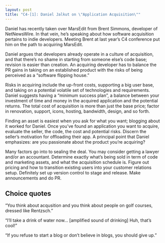 ```yaml
---
layout: post
title: "C4-[1]: Daniel Jalkut on \"Application Acquisition\""
---
```





Daniel has recently taken over MarsEdit from Brent Simmons, developer of NetNewsWire. In that vein, he’s speaking about how software acquisition pertains to indie developers. Meeting Brent at last year’s C4 conference put him on the path to acquiring MarsEdit.

Daniel argues that developers already operate in a culture of acquisition, and that there’s no shame in starting from someone else’s code base; revision is easier than creation. An acquiring developer has to balance the PR gains in taking on an established product with the risks of being perceived as a “software flipping house.”

Risks in acquiring include the up-front costs, supporting a big user base, and taking on a potential volatile set of technologies and requirements. Daniel suggests having a “minimum success plan”, a balance between your investment of time and money in the acquired application and the potential returns. The total cost of acquisition is more than just the base price; factor in renovation, support, icons, hosting, bandwidth, design, and so forth.

Finding an asset is easiest when you ask for what you want; blogging about it worked for Daniel. Once you’ve found an application you want to acquire, evaluate the seller, the code, the cost and potential risks. Discern the seller’s motivation for offloading their app. A principal point that Daniel emphasizes: are you passionate about the product you’re acquiring?

Many factors go into to sealing the deal. You may consider getting a lawyer and/or an accountant. Determine exactly what’s being sold in term of code and marketing assets, and what the acquisition schedule is. Figure out pricing and how to transition existing users into your customer relations setup. Definitely set up version control to stage and release. Make announcements and do PR.

Choice quotes
-------------

“You think about acqusition and you think about people on golf courses, dressed like Rentzsch.”

“I’ll take a drink of water now… [amplified sound of drinking] Huh, that’s cool!”

“If you refuse to start a blog or don’t believe in blogs, you should give up.”

